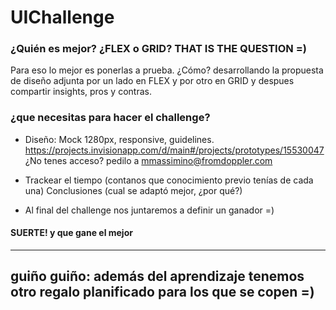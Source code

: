 # UIChallenge

### ¿Quién es mejor? ¿FLEX o GRID? THAT IS THE QUESTION =)
Para eso lo mejor es ponerlas a prueba. ¿Cómo? desarrollando la propuesta de diseño adjunta por un lado en FLEX y por otro en GRID y despues compartir insights, pros y contras.

### ¿que necesitas para hacer el challenge?

- Diseño: Mock 1280px, responsive, guidelines. https://projects.invisionapp.com/d/main#/projects/prototypes/15530047
¿No tenes acceso? pedilo a mmassimino@fromdoppler.com

- Trackear el tiempo (contanos que conocimiento previo tenías de cada una)
Conclusiones (cual se adaptó mejor, ¿por qué?)

- Al final del challenge nos juntaremos a definir un ganador =)

#### SUERTE! y que gane el mejor

-----------------------------------------------

## guiño guiño: además del aprendizaje tenemos otro regalo planificado para los que se copen =)
